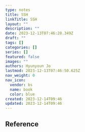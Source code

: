 ```yaml
---
type: notes
title: SSH
linkTitle: SSH
layout: ""
description: ""
date: 2023-12-13T07:46:28.349Z
draft: ""
tags: []
categories: []
series: []
featured: false
images: ""
authors: Hyunyoun Jo
lastmod: 2023-12-13T07:46:50.625Z
nav_weight: 0
nav_icon:
  vendor: bs
  name: book
  color: blue
created: 2023-12-14T09:46
updated: 2023-12-14T09:46
---
```


## Reference
